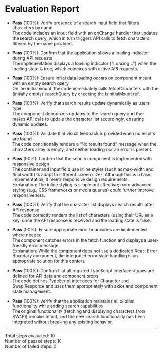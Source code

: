 # Evaluation Report

- **Pass** (100%): Verify presence of a search input field that filters characters by name  
  The code includes an input field with an onChange handler that updates the search query, which in turn triggers API calls to fetch characters filtered by the name provided.

- **Pass** (100%): Confirm that the application shows a loading indicator during API requests  
  The implementation displays a loading indicator ("Loading...") when the loading state is true, which coincides with active API requests.

- **Pass** (100%): Ensure initial data loading occurs on component mount with an empty search query  
  On the initial mount, the code immediately calls fetchCharacters with the (initially empty) searchQuery by checking the isInitialMount ref.

- **Pass** (100%): Verify that search results update dynamically as users type  
  The component debounces updates to the search query and then makes API calls to update the character list accordingly, ensuring dynamic updates.

- **Pass** (100%): Validate that visual feedback is provided when no results are found  
  The code conditionally renders a "No results found" message when the characters array is empty, and neither loading nor an error is present.

- **Pass** (90%): Confirm that the search component is implemented with responsive design  
  The container and input field use inline styles (such as max-width and fluid width) to adapt to different screen sizes. Although this is a basic implementation, it meets responsive design requirements.  
  Explanation: The inline styling is simple but effective; more advanced styling (e.g., CSS frameworks or media queries) could further improve responsiveness.

- **Pass** (100%): Verify that the character list displays search results after API response  
  The code correctly renders the list of characters (using their URL as a key) once the API response is received and the loading state is false.

- **Pass** (90%): Ensure appropriate error boundaries are implemented where needed  
  The component catches errors in the fetch function and displays a user-friendly error message.  
  Explanation: While the component does not use a dedicated React Error Boundary component, the integrated error state handling is an appropriate solution for this context.

- **Pass** (100%): Confirm that all required TypeScript interfaces/types are defined for API data and component props  
  The code defines TypeScript interfaces for Character and SwapiResponse and uses them appropriately with axios and component state management.

- **Pass** (100%): Verify that the application maintains all original functionality while adding search capabilities  
  The original functionality (fetching and displaying characters from SWAPI) remains intact, and the new search functionality has been integrated without breaking any existing behavior.

---

Total steps evaluated: 10  
Number of passed steps: 10  
Number of failed steps: 0